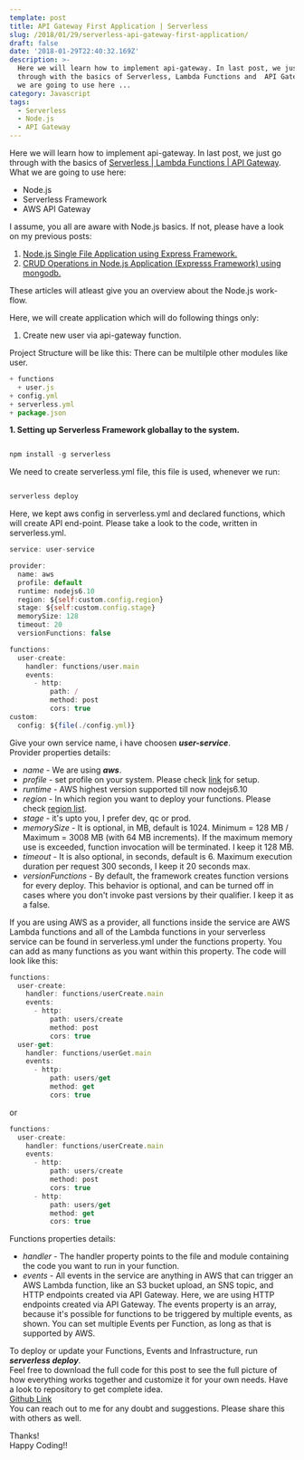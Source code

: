 ```yaml
---
template: post
title: API Gateway First Application | Serverless
slug: /2018/01/29/serverless-api-gateway-first-application/
draft: false
date: '2018-01-29T22:40:32.169Z'
description: >-
  Here we will learn how to implement api-gateway. In last post, we just go
  through with the basics of Serverless, Lambda Functions and  API Gateway. What
  we are going to use here ...
category: Javascript
tags:
  - Serverless
  - Node.js
  - API Gateway
---
```


Here we will learn how to implement api-gateway. In last post, we just go through with the basics of [Serverless | Lambda Functions | API Gateway](https://thepandeysoni.org/2017/11/05/serverless-lambda-functions-api-gateway/). 
What we are going to use here:

* Node.js
* Serverless Framework
* AWS API Gateway

I assume, you all are aware with Node.js basics. If not, please have a look on my previous posts:

1. [Node.js Single File Application using Express Framework.](https://thepandeysoni.org/2016/02/05/node.js-single-file-application-using-express-framework/)
1. [CRUD Operations in Node.js Application (Expresss Framework) using mongodb.](https://thepandeysoni.org/2016/04/05/CRUD-operations-in-node.js-application-(expresss=framework)-using-mongodb/)

These articles will atleast give you an overview about the Node.js work-flow.

Here, we will create application which will do following things only:

1. Create new user via api-gateway function.

Project Structure will be like this:
There can be multilple other modules like user.

```js
+ functions
  + user.js
+ config.yml
+ serverless.yml
+ package.json
```

**1. Setting up Serverless Framework globallay to the system.**

```js

npm install -g serverless

```
We need to create serverless.yml file, this file is used, whenever we run:

```js

serverless deploy

```
Here, we kept aws config in serverless.yml and declared functions, which will create API end-point. Please take a look to the code, written in serverless.yml.

```js
service: user-service

provider:
  name: aws
  profile: default
  runtime: nodejs6.10
  region: ${self:custom.config.region}
  stage: ${self:custom.config.stage}
  memorySize: 128
  timeout: 20
  versionFunctions: false

functions:
  user-create:
    handler: functions/user.main
    events:
      - http:
          path: /
          method: post
          cors: true
custom:
  config: ${file(./config.yml)}
```

Give your own service name, i have choosen **_user-service_**.   
Provider properties details:  
 * _name_ - We are using **_aws_**.  
 * _profile_ - set profile on your system. Please check [link](https://goo.gl/ZbFVFp) for setup.  
 * _runtime_ - AWS highest version supported till now nodejs6.10  
 * _region_ - In which region you want to deploy your functions. Please check [region list](https://goo.gl/8k7Wo3).  
 * _stage_ - it's upto you, I prefer dev, qc or prod.   
 * _memorySize_ - It is optional, in MB, default is 1024. Minimum = 128 MB / Maximum = 3008 MB (with 64 MB increments). If the maximum memory use is exceeded, function invocation will be terminated. I keep it 128 MB.  
 * _timeout_ - It is also optional, in seconds, default is 6. Maximum execution duration per request  300 seconds, I keep it 20 seconds max.  
 * _versionFunctions_ - By default, the framework creates function versions for every deploy. This behavior is optional, and can be turned off in cases where you don't invoke past versions by their qualifier. I keep it as a false.  

If you are using AWS as a provider, all functions inside the service are AWS Lambda functions and all of the Lambda functions in your serverless service can be found in serverless.yml under the functions property. You can add as many functions as you want within this property. The code will look like this:

```js
functions:
  user-create:
    handler: functions/userCreate.main
    events:
      - http:
          path: users/create
          method: post
          cors: true
  user-get:
    handler: functions/userGet.main
    events:
      - http:
          path: users/get
          method: get
          cors: true
```
or
```js
functions:
  user-create:
    handler: functions/userCreate.main
    events:
      - http:
          path: users/create
          method: post
          cors: true
      - http:
          path: users/get
          method: get
          cors: true
```
Functions properties details:
 * _handler_ - The handler property points to the file and module containing the code you want to run in your function.
 * _events_ - All events in the service are anything in AWS that can trigger an AWS Lambda function, like an S3 bucket upload, an SNS topic, and HTTP endpoints created via API Gateway. Here, we are using HTTP endpoints created via API Gateway. The events property is an array, because it's possible for functions to be triggered by multiple events, as shown. You can set multiple Events per Function, as long as that is supported by AWS.

To deploy or update your Functions, Events and Infrastructure, run **_serverless deploy_**.  
Feel free to download the full code for this post to see the full picture of how everything works together and customize it for your own needs. Have a look to repository to get complete idea.   
[Github Link](https://github.com/pandeysoni/serverless-api-gateway)   
You can reach out to me for any doubt and suggestions. Please share this with others as well.  

Thanks!  
Happy Coding!!

